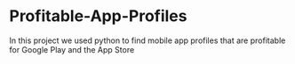 # Profitable-App-Profiles
In this project we used python to find mobile app profiles that are profitable for Google Play and the App Store
